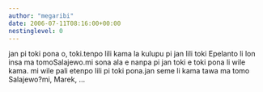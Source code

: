 ```yaml
---
author: "megaribi"
date: 2006-07-11T08:16:00+00:00
nestinglevel: 0
---
```

jan pi toki pona o, toki.tenpo lili kama la kulupu pi jan lili toki Epelanto li lon insa ma tomoSalajewo.mi sona ala e nanpa pi jan toki e toki pona li wile kama. mi wile pali etenpo lili pi toki pona.jan seme li kama tawa ma tomo Salajewo?mi, Marek, ...